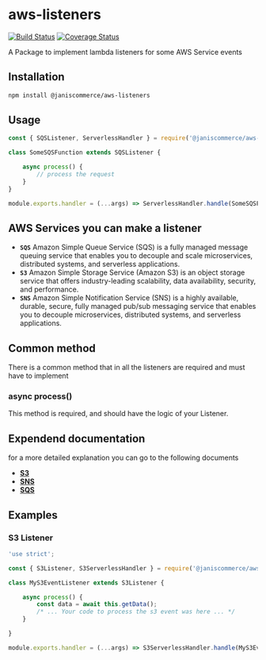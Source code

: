 # aws-listeners

[![Build Status](https://travis-ci.org/janis-commerce/aws-listeners.svg?branch=master)](https://travis-ci.org/janis-commerce/aws-listeners)
[![Coverage Status](https://coveralls.io/repos/github/janis-commerce/aws-listeners/badge.svg?branch=master)](https://coveralls.io/github/janis-commerce/aws-listeners?branch=master)

A Package to implement lambda listeners for some AWS Service events

## Installation
```sh
npm install @janiscommerce/aws-listeners
```

## Usage
```js
const { SQSListener, ServerlessHandler } = require('@janiscommerce/aws-listeners');

class SomeSQSFunction extends SQSListener {

	async process() {
		// process the request
	}
}

module.exports.handler = (...args) => ServerlessHandler.handle(SomeSQSFunction, ...args);
```
## AWS Services you can make a listener

- **`SQS`** Amazon Simple Queue Service (SQS) is a fully managed message queuing service that enables you to decouple and scale microservices, distributed systems, and serverless applications.
- **`S3`** Amazon Simple Storage Service (Amazon S3) is an object storage service that offers industry-leading scalability, data availability, security, and performance.
- **`SNS`** Amazon Simple Notification Service (SNS) is a highly available, durable, secure, fully managed pub/sub messaging service that enables you to decouple microservices, distributed systems, and serverless applications.

## Common method
There is a common method that in all the listeners are required and must have to implement

### async process()
This method is required, and should have the logic of your Listener.

## Expendend documentation
for a more detailed explanation you can go to the following documents

- **[S3](docs/s3-listener.md)**
- **[SNS](docs/sns-listener.md)**
- **[SQS](docs/sqs-listener.md)**

## Examples

### S3 Listener

```js
'use strict';

const { S3Listener, S3ServerlessHandler } = require('@janiscommerce/aws-listeners');

class MyS3EventListener extends S3Listener {

	async process() {
		const data = await this.getData();
		/* ... Your code to process the s3 event was here ... */
	}

}

module.exports.handler = (...args) => S3ServerlessHandler.handle(MyS3EventListener, ...args);
```